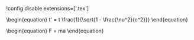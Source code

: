 !config disable extensions=['.tex']

\begin{equation}
t' = t \frac{1}{\sqrt{1 - \frac{\nu^2}{c^2}}}
\end{equation}

\begin{equation}
F = ma
\end{equation}
